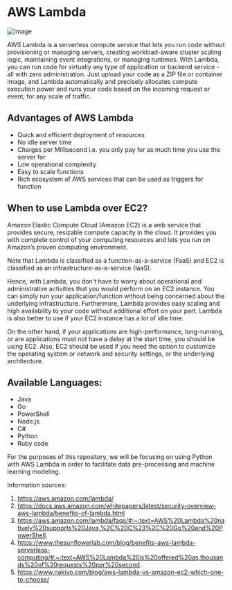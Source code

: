 # AWS Lambda

![image](https://user-images.githubusercontent.com/55956808/110737873-e2f9f480-81f3-11eb-8371-e1fb5c36fd98.png)

AWS Lambda is a serverless compute service that lets you run code without provisioning or managing servers, creating workload-aware cluster scaling logic, maintaining event integrations, or managing runtimes. With Lambda, you can run code for virtually any type of application or backend service - all with zero administration. Just upload your code as a ZIP file or container image, and Lambda automatically and precisely allocates compute execution power and runs your code based on the incoming request or event, for any scale of traffic. 

## Advantages of AWS Lambda
* Quick and efficient deployment of resources
* No idle server time 
* Charges per Millisecond i.e. you only pay for as much time you use the server for
* Low operational complexity
* Easy to scale functions
* Rich ecosystem of AWS services that can be used as triggers for function

## When to use Lambda over EC2?
Amazon Elastic Compute Cloud (Amazon EC2) is a web service that provides secure, resizable compute capacity in the cloud. It provides you with complete control of your computing resources and lets you run on Amazon’s proven computing environment. 

Note that Lambda is classified as a function-as-a-service (FaaS) and EC2 is classified as an infrastructure-as-a-service (IaaS). 

Hence, with Lambda, you don't have to worry about operational and administrative activities that you would perform on an EC2 instance. You can simply run your application/function without being concerned about the underlying infrastructure. Furthermore, Lambda provides easy scaling and high availability to your code without additional effort on your part. Lambda is also better to use if your EC2 instance has a lot of idle time.

On the other hand, if your applications are high-performance, long-running, or are applications must not have a delay at the start time, you should be using EC2. Also, EC2 should be used if you need the option to customize the operating system or network and security settings, or the underlying architecture.

## Available Languages: 
* Java
* Go
* PowerShell
* Node.js
* C#
* Python
* Ruby code

For the purposes of this repository, we will be focusing on using Python with AWS Lambda in order to facilitate data pre-processing and machine learning modeling.

Information sources:
1. https://aws.amazon.com/lambda/
2. https://docs.aws.amazon.com/whitepapers/latest/security-overview-aws-lambda/benefits-of-lambda.html
3. https://aws.amazon.com/lambda/faqs/#:~:text=AWS%20Lambda%20natively%20supports%20Java,%2C%20C%23%2C%20Go%20and%20PowerShell.
4. https://www.thesunflowerlab.com/blog/benefits-aws-lambda-serverless-computing/#:~:text=AWS%20Lambda%20is%20offered%20as,thousands%20of%20requests%20per%20second.
5. https://www.nakivo.com/blog/aws-lambda-vs-amazon-ec2-which-one-to-choose/
